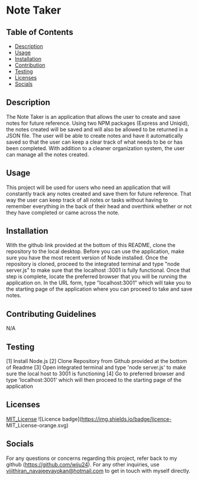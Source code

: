 # Note Taker

  ## Table of Contents
  * [Description](#description)
  * [Usage](#usage)
  * [Installation](#installation)  
  * [Contribution](#contribution)  
  * [Testing](#testing)  
  * [Licenses](#licenses)  
  * [Socials](#socials)

  ## Description
  The Note Taker is an application that allows the user to create and save notes for future reference. Using two NPM packages (Express and Uniqid), the notes created will be saved and will also be allowed to be returned in a JSON file. The user will be able to create notes and have it automatically saved so that the user can keep a clear track of what needs to be or has been completed. With addition to a cleaner organization system, the user can manage all the notes created.

  ## Usage
  This project will be used for users who need an application that will constantly track any notes created and save them for future reference. That way the user can keep track of all notes or tasks without having to remember everything in the back of their head and overthink whether or not they have completed or came across the note.

  ## Installation 
  With the github link provided at the bottom of this README, clone the repository to the local desktop. Before you can use the application, make sure you have the most recent version of Node installed. Once the repository is cloned, proceed to the integrated terminal and type "node server.js" to make sure that the localhost :3001 is fully functional. Once that step is complete,  locate the preferred browser that you will be running the application on. In the URL form,  type "localhost:3001" which will take you to the starting page of the application where you can proceed to take and save notes.

  ## Contributing Guidelines
  
  N/A

  ## Testing 
  
  [1] Install Node.js
  [2] Clone Repository from Github provided at the bottom of Readme 
  [3] Open integrated terminal and type 'node server.js' to make sure the local host to 3001 is functioning 
  [4] Go to preferred browser and type 'localhost:3001' which will then proceed to the starting page of the application

  ## Licenses
  [ MIT_License](https://choosealicense.com/licenses/mpl-2.0/)
  ![Licence badge](https://img.shields.io/badge/licence- MIT_License-orange.svg) 

  ## Socials

  For any questions or concerns regarding this project, refer back to my github (https://github.com/wiju24). For any other inquiries, use vijithiran_navajeevayokan@hotmail.com to get in touch with myself directly.
  